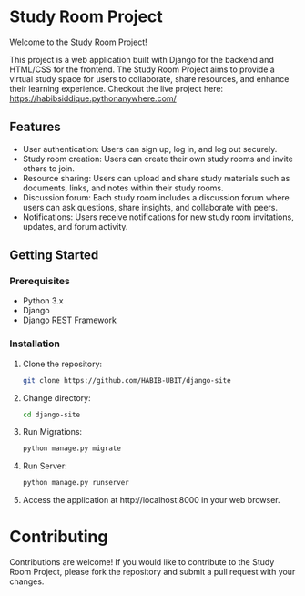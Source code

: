 # Study Room Project

Welcome to the Study Room Project!

This project is a web application built with Django for the backend and HTML/CSS for the frontend. The Study Room Project aims to provide a virtual study space for users to collaborate, share resources, and enhance their learning experience.
Checkout the live project here: https://habibsiddique.pythonanywhere.com/

## Features

- User authentication: Users can sign up, log in, and log out securely.
- Study room creation: Users can create their own study rooms and invite others to join.
- Resource sharing: Users can upload and share study materials such as documents, links, and notes within their study rooms.
- Discussion forum: Each study room includes a discussion forum where users can ask questions, share insights, and collaborate with peers.
- Notifications: Users receive notifications for new study room invitations, updates, and forum activity.

## Getting Started

### Prerequisites

- Python 3.x
- Django
- Django REST Framework

### Installation

1. Clone the repository:

   ```bash
   git clone https://github.com/HABIB-UBIT/django-site
   
2. Change directory:

    ```bash
   cd django-site
   
3. Run Migrations:

   ```bash
   python manage.py migrate

5. Run Server:

   ```bash  
   python manage.py runserver

6. Access the application at http://localhost:8000 in your web browser.

# Contributing
Contributions are welcome! If you would like to contribute to the Study Room Project, please fork the repository and submit a pull request with your changes.

